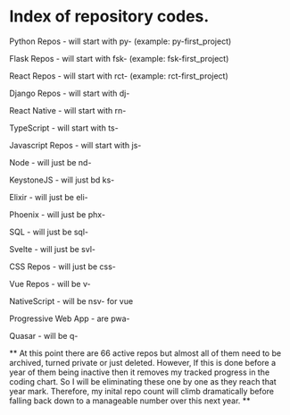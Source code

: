 # Index of repository codes.

Python Repos - will start with py- (example: py-first_project)

Flask Repos - will start with fsk- (example: fsk-first_project)

React Repos - will start with rct- (example: rct-first_project)

Django Repos - will start with dj-

React Native - will start with rn-

TypeScript - will start with ts-

Javascript Repos - will start with js-

Node - will just be nd-

KeystoneJS - will just bd ks-

Elixir - will just be eli-

Phoenix - will just be phx-

SQL - will just be sql-

Svelte - will just be svl-

CSS Repos - will just be css-

Vue Repos - will be v-

NativeScript - will be nsv- for vue

Progressive Web App - are pwa-

Quasar - will be q- 


** At this point there are 66 active repos but almost all of them need to be archived, turned private or just deleted. However, If this is done before a year of them being inactive then it removes my tracked progress in the coding chart. So I will be eliminating these one by one as they reach that year mark. Therefore, my inital repo count will climb dramatically before falling back down to a manageable number over this next year. **


